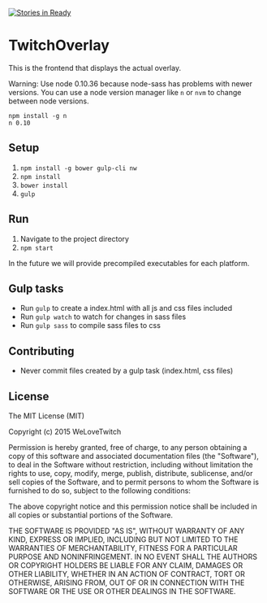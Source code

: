 [![Stories in Ready](https://badge.waffle.io/WeLoveTwitch/TwitchOverlayServer.png?label=ready&title=Ready)](https://waffle.io/WeLoveTwitch/TwitchOverlayServer)
# TwitchOverlay

This is the frontend that displays the actual overlay.

Warning: Use node 0.10.36 because node-sass has problems with newer versions.
You can use a node version manager like `n` or `nvm` to change between node versions.

    npm install -g n
    n 0.10

## Setup

  1. `npm install -g bower gulp-cli nw`
  2. `npm install`
  3. `bower install`
  4. `gulp`

## Run

  1. Navigate to the project directory
  2. `npm start`

In the future we will provide precompiled executables for each platform.

## Gulp tasks

  - Run `gulp` to create a index.html with all js and css files included
  - Run `gulp watch` to watch for changes in sass files
  - Run `gulp sass` to compile sass files to css

## Contributing
  - Never commit files created by a gulp task (index.html, css files)

## License

The MIT License (MIT)

Copyright (c) 2015 WeLoveTwitch

Permission is hereby granted, free of charge, to any person obtaining a copy
of this software and associated documentation files (the "Software"), to deal
in the Software without restriction, including without limitation the rights
to use, copy, modify, merge, publish, distribute, sublicense, and/or sell
copies of the Software, and to permit persons to whom the Software is
furnished to do so, subject to the following conditions:

The above copyright notice and this permission notice shall be included in
all copies or substantial portions of the Software.

THE SOFTWARE IS PROVIDED "AS IS", WITHOUT WARRANTY OF ANY KIND, EXPRESS OR
IMPLIED, INCLUDING BUT NOT LIMITED TO THE WARRANTIES OF MERCHANTABILITY,
FITNESS FOR A PARTICULAR PURPOSE AND NONINFRINGEMENT. IN NO EVENT SHALL THE
AUTHORS OR COPYRIGHT HOLDERS BE LIABLE FOR ANY CLAIM, DAMAGES OR OTHER
LIABILITY, WHETHER IN AN ACTION OF CONTRACT, TORT OR OTHERWISE, ARISING FROM,
OUT OF OR IN CONNECTION WITH THE SOFTWARE OR THE USE OR OTHER DEALINGS IN
THE SOFTWARE.